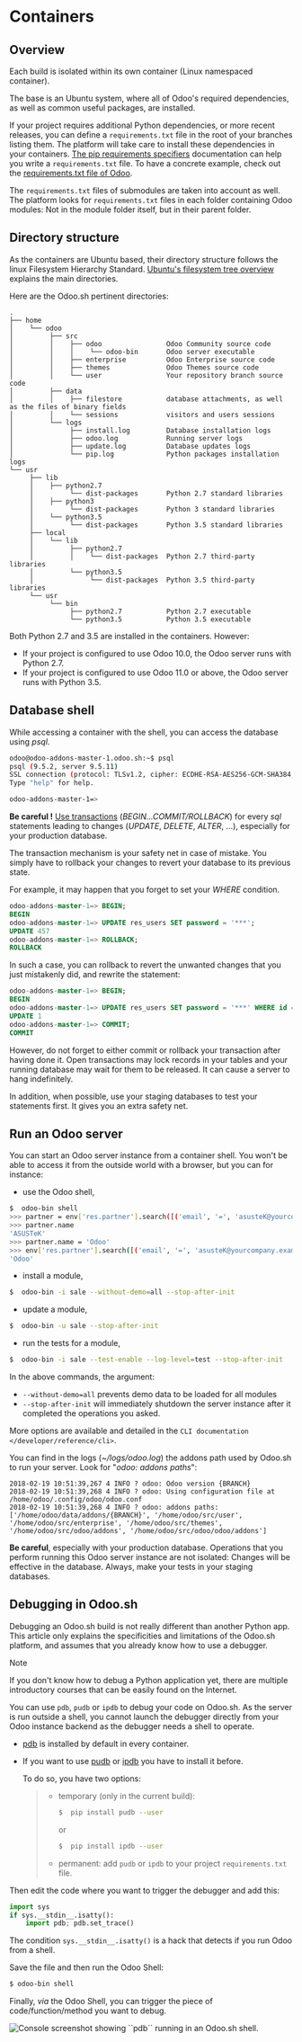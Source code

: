 # Containers

## Overview

Each build is isolated within its own container (Linux namespaced
container).

The base is an Ubuntu system, where all of Odoo's required dependencies,
as well as common useful packages, are installed.

If your project requires additional Python dependencies, or more recent
releases, you can define a `requirements.txt` file in the root of your
branches listing them. The platform will take care to install these
dependencies in your containers. [The pip requirements
specifiers](https://pip.pypa.io/en/stable/reference/pip_install/#requirement-specifiers)
documentation can help you write a `requirements.txt` file. To have a
concrete example, check out the [requirements.txt file of
Odoo](%7BGITHUB_PATH%7D/requirements.txt).

The `requirements.txt` files of submodules are taken into account as
well. The platform looks for `requirements.txt` files in each folder
containing Odoo modules: Not in the module folder itself, but in their
parent folder.

## Directory structure

As the containers are Ubuntu based, their directory structure follows
the linux Filesystem Hierarchy Standard. [Ubuntu's filesystem tree
overview](https://help.ubuntu.com/community/LinuxFilesystemTreeOverview#Main_directories)
explains the main directories.

Here are the Odoo.sh pertinent directories:

    .
    ├── home
    │    └── odoo
    │         ├── src
    │         │    ├── odoo                Odoo Community source code
    │         │    │    └── odoo-bin       Odoo server executable
    │         │    ├── enterprise          Odoo Enterprise source code
    │         │    ├── themes              Odoo Themes source code
    │         │    └── user                Your repository branch source code
    │         ├── data
    │         │    ├── filestore           database attachments, as well as the files of binary fields
    │         │    └── sessions            visitors and users sessions
    │         └── logs
    │              ├── install.log         Database installation logs
    │              ├── odoo.log            Running server logs
    │              ├── update.log          Database updates logs
    │              └── pip.log             Python packages installation logs
    └── usr
         ├── lib
         │    ├── python2.7
         │         └── dist-packages       Python 2.7 standard libraries
         │    ├── python3
         │         └── dist-packages       Python 3 standard libraries
         │    └── python3.5
         │         └── dist-packages       Python 3.5 standard libraries
         ├── local
         │    └── lib
         │         ├── python2.7
         │         │    └── dist-packages  Python 2.7 third-party libraries
         │         └── python3.5
         │              └── dist-packages  Python 3.5 third-party libraries
         └── usr
              └── bin
                   ├── python2.7           Python 2.7 executable
                   └── python3.5           Python 3.5 executable

Both Python 2.7 and 3.5 are installed in the containers. However:

- If your project is configured to use Odoo 10.0, the Odoo server runs
  with Python 2.7.
- If your project is configured to use Odoo 11.0 or above, the Odoo
  server runs with Python 3.5.

## Database shell

While accessing a container with the shell, you can access the database
using *psql*.

``` bash
odoo@odoo-addons-master-1.odoo.sh:~$ psql
psql (9.5.2, server 9.5.11)
SSL connection (protocol: TLSv1.2, cipher: ECDHE-RSA-AES256-GCM-SHA384, bits: 256, compression: off)
Type "help" for help.

odoo-addons-master-1=>
```

**Be careful !** [Use
transactions](https://www.postgresql.org/docs/current/static/sql-begin.html)
(*BEGIN...COMMIT/ROLLBACK*) for every *sql* statements leading to
changes (*UPDATE*, *DELETE*, *ALTER*, ...), especially for your
production database.

The transaction mechanism is your safety net in case of mistake. You
simply have to rollback your changes to revert your database to its
previous state.

For example, it may happen that you forget to set your *WHERE*
condition.

``` sql
odoo-addons-master-1=> BEGIN;
BEGIN
odoo-addons-master-1=> UPDATE res_users SET password = '***';
UPDATE 457
odoo-addons-master-1=> ROLLBACK;
ROLLBACK
```

In such a case, you can rollback to revert the unwanted changes that you
just mistakenly did, and rewrite the statement:

``` sql
odoo-addons-master-1=> BEGIN;
BEGIN
odoo-addons-master-1=> UPDATE res_users SET password = '***' WHERE id = 1;
UPDATE 1
odoo-addons-master-1=> COMMIT;
COMMIT
```

However, do not forget to either commit or rollback your transaction
after having done it. Open transactions may lock records in your tables
and your running database may wait for them to be released. It can cause
a server to hang indefinitely.

In addition, when possible, use your staging databases to test your
statements first. It gives you an extra safety net.

## Run an Odoo server

You can start an Odoo server instance from a container shell. You won't
be able to access it from the outside world with a browser, but you can
for instance:

- use the Odoo shell,

``` bash
$  odoo-bin shell
>>> partner = env['res.partner'].search([('email', '=', 'asusteK@yourcompany.example.com')], limit=1)
>>> partner.name
'ASUSTeK'
>>> partner.name = 'Odoo'
>>> env['res.partner'].search([('email', '=', 'asusteK@yourcompany.example.com')], limit=1).name
'Odoo'
```

- install a module,

``` bash
$  odoo-bin -i sale --without-demo=all --stop-after-init
```

- update a module,

``` bash
$  odoo-bin -u sale --stop-after-init
```

- run the tests for a module,

``` bash
$  odoo-bin -i sale --test-enable --log-level=test --stop-after-init
```

In the above commands, the argument:

- `--without-demo=all` prevents demo data to be loaded for all modules
- `--stop-after-init` will immediately shutdown the server instance
  after it completed the operations you asked.

More options are available and detailed in the
`CLI documentation </developer/reference/cli>`.

You can find in the logs (*~/logs/odoo.log*) the addons path used by
Odoo.sh to run your server. Look for "*odoo: addons paths*":

    2018-02-19 10:51:39,267 4 INFO ? odoo: Odoo version {BRANCH}
    2018-02-19 10:51:39,268 4 INFO ? odoo: Using configuration file at /home/odoo/.config/odoo/odoo.conf
    2018-02-19 10:51:39,268 4 INFO ? odoo: addons paths: ['/home/odoo/data/addons/{BRANCH}', '/home/odoo/src/user', '/home/odoo/src/enterprise', '/home/odoo/src/themes', '/home/odoo/src/odoo/addons', '/home/odoo/src/odoo/odoo/addons']

**Be careful**, especially with your production database. Operations
that you perform running this Odoo server instance are not isolated:
Changes will be effective in the database. Always, make your tests in
your staging databases.

## Debugging in Odoo.sh

Debugging an Odoo.sh build is not really different than another Python
app. This article only explains the specificities and limitations of the
Odoo.sh platform, and assumes that you already know how to use a
debugger.

> [!NOTE]
> If you don't know how to debug a Python application yet, there are
> multiple introductory courses that can be easily found on the
> Internet.

You can use `pdb`, `pudb` or `ipdb` to debug your code on Odoo.sh. As
the server is run outside a shell, you cannot launch the debugger
directly from your Odoo instance backend as the debugger needs a shell
to operate.

- [pdb](https://docs.python.org/3/library/pdb.html) is installed by
  default in every container.

- If you want to use [pudb](https://pypi.org/project/pudb/) or
  [ipdb](https://pypi.org/project/ipdb/) you have to install it before.

  To do so, you have two options:

  > - temporary (only in the current build):
  >
  >   ``` bash
  >   $  pip install pudb --user
  >   ```
  >
  >   or
  >
  >   ``` bash
  >   $  pip install ipdb --user
  >   ```
  >
  > - permanent: add `pudb` or `ipdb` to your project `requirements.txt`
  >   file.

Then edit the code where you want to trigger the debugger and add this:

``` python
import sys
if sys.__stdin__.isatty():
    import pdb; pdb.set_trace()
```

The condition `sys.__stdin__.isatty()` is a hack that detects if you run
Odoo from a shell.

Save the file and then run the Odoo Shell:

``` bash
$ odoo-bin shell
```

Finally, *via* the Odoo Shell, you can trigger the piece of
code/function/method you want to debug.

<img src="containers/pdb_sh.png" class="align-center"
alt="Console screenshot showing ``pdb`` running in an Odoo.sh shell." />
